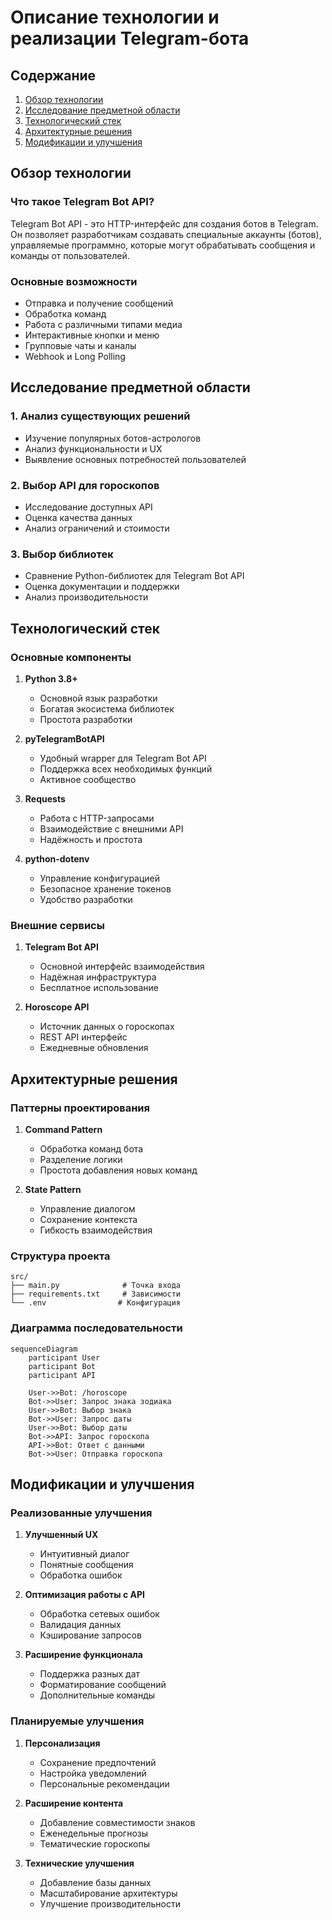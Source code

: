 # Описание технологии и реализации Telegram-бота

## Содержание
1. [Обзор технологии](#обзор-технологии)
2. [Исследование предметной области](#исследование-предметной-области)
3. [Технологический стек](#технологический-стек)
4. [Архитектурные решения](#архитектурные-решения)
5. [Модификации и улучшения](#модификации-и-улучшения)

## Обзор технологии

### Что такое Telegram Bot API?
Telegram Bot API - это HTTP-интерфейс для создания ботов в Telegram. Он позволяет разработчикам создавать специальные аккаунты (ботов), управляемые программно, которые могут обрабатывать сообщения и команды от пользователей.

### Основные возможности
- Отправка и получение сообщений
- Обработка команд
- Работа с различными типами медиа
- Интерактивные кнопки и меню
- Групповые чаты и каналы
- Webhook и Long Polling

## Исследование предметной области

### 1. Анализ существующих решений
- Изучение популярных ботов-астрологов
- Анализ функциональности и UX
- Выявление основных потребностей пользователей

### 2. Выбор API для гороскопов
- Исследование доступных API
- Оценка качества данных
- Анализ ограничений и стоимости

### 3. Выбор библиотек
- Сравнение Python-библиотек для Telegram Bot API
- Оценка документации и поддержки
- Анализ производительности

## Технологический стек

### Основные компоненты
1. **Python 3.8+**
   - Основной язык разработки
   - Богатая экосистема библиотек
   - Простота разработки

2. **pyTelegramBotAPI**
   - Удобный wrapper для Telegram Bot API
   - Поддержка всех необходимых функций
   - Активное сообщество

3. **Requests**
   - Работа с HTTP-запросами
   - Взаимодействие с внешними API
   - Надёжность и простота

4. **python-dotenv**
   - Управление конфигурацией
   - Безопасное хранение токенов
   - Удобство разработки

### Внешние сервисы
1. **Telegram Bot API**
   - Основной интерфейс взаимодействия
   - Надёжная инфраструктура
   - Бесплатное использование

2. **Horoscope API**
   - Источник данных о гороскопах
   - REST API интерфейс
   - Ежедневные обновления

## Архитектурные решения

### Паттерны проектирования
1. **Command Pattern**
   - Обработка команд бота
   - Разделение логики
   - Простота добавления новых команд

2. **State Pattern**
   - Управление диалогом
   - Сохранение контекста
   - Гибкость взаимодействия

### Структура проекта
```
src/
├── main.py              # Точка входа
├── requirements.txt     # Зависимости
└── .env                # Конфигурация
```

### Диаграмма последовательности
```mermaid
sequenceDiagram
    participant User
    participant Bot
    participant API
    
    User->>Bot: /horoscope
    Bot->>User: Запрос знака зодиака
    User->>Bot: Выбор знака
    Bot->>User: Запрос даты
    User->>Bot: Выбор даты
    Bot->>API: Запрос гороскопа
    API->>Bot: Ответ с данными
    Bot->>User: Отправка гороскопа
```

## Модификации и улучшения

### Реализованные улучшения
1. **Улучшенный UX**
   - Интуитивный диалог
   - Понятные сообщения
   - Обработка ошибок

2. **Оптимизация работы с API**
   - Обработка сетевых ошибок
   - Валидация данных
   - Кэширование запросов

3. **Расширение функционала**
   - Поддержка разных дат
   - Форматирование сообщений
   - Дополнительные команды

### Планируемые улучшения
1. **Персонализация**
   - Сохранение предпочтений
   - Настройка уведомлений
   - Персональные рекомендации

2. **Расширение контента**
   - Добавление совместимости знаков
   - Еженедельные прогнозы
   - Тематические гороскопы

3. **Технические улучшения**
   - Добавление базы данных
   - Масштабирование архитектуры
   - Улучшение производительности 